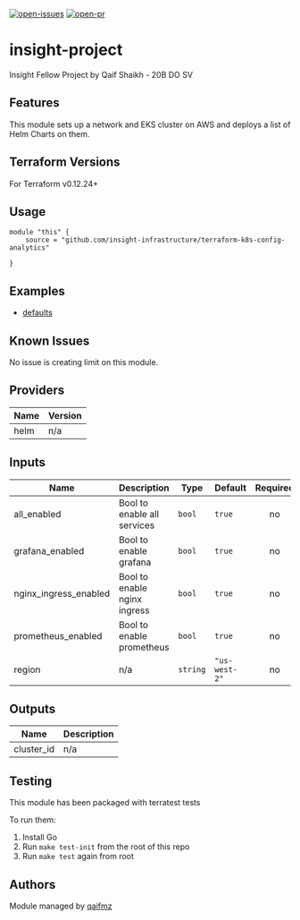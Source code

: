 [![open-issues](https://img.shields.io/github/issues-raw/qaifmz/insight-project??style=for-the-badge)](https://github.com/qaifmz/insight-project/issues)
[![open-pr](https://img.shields.io/github/issues-pr-raw/qaifmz/insight-project??style=for-the-badge)](https://github.com/qaifmz/insight-project/pulls)

# insight-project
Insight Fellow Project by Qaif Shaikh - 20B DO SV

## Features

This module sets up a network and EKS cluster on AWS and deploys a list of Helm Charts on them.

## Terraform Versions

For Terraform v0.12.24+

## Usage

```
module "this" {
    source = "github.com/insight-infrastructure/terraform-k8s-config-analytics"

}
```
## Examples

- [defaults](https://github.com/insight-infrastructure/terraform-k8s-config-analytics/tree/master/examples/defaults)

## Known  Issues
No issue is creating limit on this module.

<!-- BEGINNING OF PRE-COMMIT-TERRAFORM DOCS HOOK -->
## Providers

| Name | Version |
|------|---------|
| helm | n/a |

## Inputs

| Name | Description | Type | Default | Required |
|------|-------------|------|---------|:-----:|
| all\_enabled | Bool to enable all services | `bool` | `true` | no |
| grafana\_enabled | Bool to enable grafana | `bool` | `true` | no |
| nginx\_ingress\_enabled | Bool to enable nginx ingress | `bool` | `true` | no |
| prometheus\_enabled | Bool to enable prometheus | `bool` | `true` | no |
| region | n/a | `string` | `"us-west-2"` | no |

## Outputs

| Name | Description |
|------|-------------|
| cluster\_id | n/a |

<!-- END OF PRE-COMMIT-TERRAFORM DOCS HOOK -->

## Testing
This module has been packaged with terratest tests

To run them:

1. Install Go
2. Run `make test-init` from the root of this repo
3. Run `make test` again from root

## Authors

Module managed by [qaifmz](https://github.com/qaifmz)

